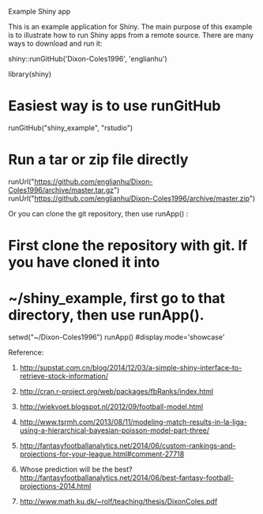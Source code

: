 Example Shiny app

This is an example application for Shiny. The main purpose of this example is to illustrate how to run Shiny apps from a remote source. There are many ways to download and run it:

shiny::runGitHub('Dixon-Coles1996', 'englianhu')

library(shiny)

# Easiest way is to use runGitHub
runGitHub("shiny_example", "rstudio")

# Run a tar or zip file directly
runUrl("https://github.com/englianhu/Dixon-Coles1996/archive/master.tar.gz")
runUrl("https://github.com/englianhu/Dixon-Coles1996/archive/master.zip")

Or you can clone the git repository, then use  runApp() :

# First clone the repository with git. If you have cloned it into
# ~/shiny_example, first go to that directory, then use runApp().
setwd("~/Dixon-Coles1996")
runApp() #display.mode='showcase'


Reference:

1) http://supstat.com.cn/blog/2014/12/03/a-simple-shiny-interface-to-retrieve-stock-information/

2) http://cran.r-project.org/web/packages/fbRanks/index.html

3) http://wiekvoet.blogspot.nl/2012/09/football-model.html

4) http://www.tsrmh.com/2013/08/11/modeling-match-results-in-la-liga-using-a-hierarchical-bayesian-poisson-model-part-three/

5) http://fantasyfootballanalytics.net/2014/06/custom-rankings-and-projections-for-your-league.html#comment-27718

6) Whose prediction will be the best? http://fantasyfootballanalytics.net/2014/06/best-fantasy-football-projections-2014.html

7) http://www.math.ku.dk/~rolf/teaching/thesis/DixonColes.pdf
